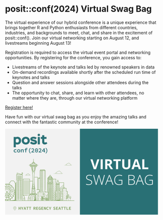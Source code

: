 # posit::conf(2024) Virtual Swag Bag

 The virtual experience of our hybrid conference is a unique experience that brings together R and Python enthusiasts from different countries, industries, and backgrounds to meet, chat, and share in the excitement of posit::conf(). Join our virtual networking starting on August 12, and livestreams beginning August 13!

Registration is required to access the virtual event portal and networking opportunities. By registering for the conference, you gain access to:

* Livestreams of the keynote and talks led by renowned speakers in data
* On-demand recordings available shortly after the scheduled run time of keynotes and talks
* Question and answer sessions alongside other attendees during the talks
* The opportunity to chat, share, and learn with other attendees, no matter where they are, through our virtual networking platform 

[Register here!](https://reg.conf.posit.co/flow/posit/positconf24/reg/login)

Have fun with our virtual swag bag as you enjoy the amazing talks and connect with the fantastic community at the conference!

![Text: posit conf 2024 Virtual Swag Bag; an outline of the Seattle skyline](virtual-swag-bag.png)

